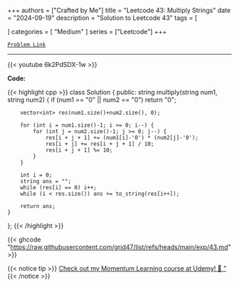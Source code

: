 
+++
authors = ["Crafted by Me"]
title = "Leetcode 43: Multiply Strings"
date = "2024-09-19"
description = "Solution to Leetcode 43"
tags = [
    
]
categories = [
    "Medium"
]
series = ["Leetcode"]
+++



[`Problem Link`](https://leetcode.com/problems/multiply-strings/description/)

---

{{< youtube 6k2PdSDX-1w >}}

**Code:**

{{< highlight cpp >}}
class Solution {
public:
    string multiply(string num1, string num2) {
        if (num1 == "0" || num2 == "0") return "0";
        
        vector<int> res(num1.size()+num2.size(), 0);
        
        for (int i = num1.size()-1; i >= 0; i--) {
            for (int j = num2.size()-1; j >= 0; j--) {
                res[i + j + 1] += (num1[i]-'0') * (num2[j]-'0');
                res[i + j] += res[i + j + 1] / 10;
                res[i + j + 1] %= 10;
            }
        }
        
        int i = 0;
        string ans = "";
        while (res[i] == 0) i++;
        while (i < res.size()) ans += to_string(res[i++]);
        
        return ans;
    }
};
{{< /highlight >}}

{{< ghcode "https://raw.githubusercontent.com/grid47/list/refs/heads/main/exp/43.md" >}}

{{< notice tip >}}
[Check out my Momentum Learning course at Udemy! 🚀 "](https://www.udemy.com/course/blind-75-the-data-structures-and-algorithms-essentials/)
{{< /notice >}}


